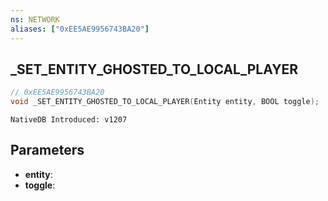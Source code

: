 ```yaml
---
ns: NETWORK
aliases: ["0xEE5AE9956743BA20"]
---
```

## _SET_ENTITY_GHOSTED_TO_LOCAL_PLAYER

```c
// 0xEE5AE9956743BA20
void _SET_ENTITY_GHOSTED_TO_LOCAL_PLAYER(Entity entity, BOOL toggle);
```

```
NativeDB Introduced: v1207
```

## Parameters
* **entity**:
* **toggle**:
